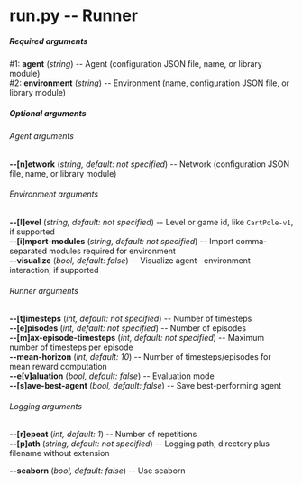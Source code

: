 run.py -- Runner
================


##### Required arguments

#1: **agent** (*string*) -- Agent (configuration JSON file, name, or library module)
<br>
#2: **environment** (*string*) -- Environment (name, configuration JSON file, or library module)


##### Optional arguments

###### Agent arguments

**-\-[n]etwork** (*string, default: not specified*) -- Network (configuration JSON file, name, or library module)

###### Environment arguments

**-\-[l]evel** (*string, default: not specified*) -- Level or game id, like `CartPole-v1`, if supported
<br>
**-\-[i]mport-modules** (*string, default: not specified*) -- Import comma-separated modules required for environment
<br>
**-\-visualize** (*bool, default: false*) -- Visualize agent--environment interaction, if supported

###### Runner arguments

**-\-[t]imesteps** (*int, default: not specified*) -- Number of timesteps
<br>
**-\-[e]pisodes** (*int, default: not specified*) -- Number of episodes
<br>
**-\-[m]ax-episode-timesteps** (*int, default: not specified*) -- Maximum number of timesteps per episode
<br>
**-\-mean-horizon** (*int, default: 10*) -- Number of timesteps/episodes for mean reward computation
<br>
**-\-e[v]aluation** (*bool, default: false*) -- Evaluation mode
<br>
**-\-[s]ave-best-agent** (*bool, default: false*) -- Save best-performing agent

###### Logging arguments

**-\-[r]epeat** (*int, default: 1*) -- Number of repetitions
<br>
**-\-[p]ath** (*string, default: not specified*) -- Logging path, directory plus filename without extension

**-\-seaborn** (*bool, default: false*) -- Use seaborn
